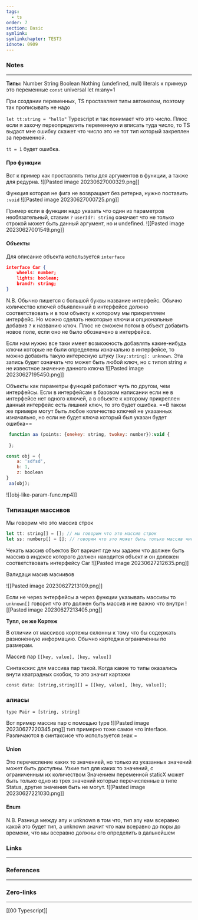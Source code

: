 ```yaml
---
tags:
  - ts
order: 7
section: Basic
symlink:
symlinkchapter: TEST3
idnote: 0909
---
```


### Notes
-----
**Типы:**
Number
String
Boolean
Nothing (undefined, null)
literals
к примеур это переменные `const`
universal
let m:any=1



При создании переменных, TS проставляет типы автоматом, поэтому так прописывать не надо

`let tt:string = "hello"`
Typescript и так понимает что это число.
Плюс если я захочу переопределить переменную и вписать туда число, то  TS выдаст мне ошибку скажет что число это не тот тип который закреплен за переменной.

`tt = 1` будет ошибка.


#### Про функции

Вот к пример как проставлять типы для аргументов в функции, а также для редурна.
![[Pasted image 20230627000329.png]]


Функция которая не фига не возвращает без ретерна, нужно поставить  `:void`
![[Pasted image 20230627000725.png]]

Пример если в функции надо указать что один из параметров необязательный, ставим `?` 
`userId?: string` означает что не только строкой может быть данный аргумент, но и undefined.
![[Pasted image 20230627001549.png]]


#### Объекты
Для описание объекта используется `interface`

```json
interface Car {
	wheels: number;
	lights: boolean;
	brand?: string;
}
```
N.B.
Обычно пишется с большой буквы название интерфейс.  Обычно количество ключей объявленный в интерфейсе должно соответствовать и в том объекту к которому мы прикрепляем интерфейс. Но можно сделать некоторые ключи и опциональные добавив `?`  к названию ключ. Плюс не сможем потом в объект добавить новое поле, если оно не было обозначено в интерфейсе.

Если нам нужно все таки имеет возможность добавлять какие-нибудь ключи которые не были определены изначально в интерфейсе, то можно добавить такую интересную штуку `[key:string]: unknown`.  Эта запись будет означать что может быть любой ключ, но с типоп string и не известное значение данного ключа
![[Pasted image 20230627195450.png]]


Объекты как параметры функций работают чуть по другом, чем интерфейсы. Если в интерфейсам в базовом написании если не в интерфейсе нет одного ключей, а в объекте к которому прикреплен данный интерфейс есть лишний ключ, то это будет ошибка. ==В таком же примере могут быть любое количество ключей не указанных изначально, но если не будет ключа который был указан будет ошибка==
```js
 function aa (points: {onekey: string, twokey: number}):void {
 
 };

const obj = {
	a: 'sdfsd',
	b: 1,
	z: boolean
}
 aa(obj);
```
![[obj-like-param-func.mp4]]

### Типизация массивов
Мы говорим что это массив строк
```js
let tt: string[] = []; // мы говорим что это массив строк
let ss: numberp[] = []; // говорим что это может быть только массив чисел
```

Чекать массив объектов
Вот вариант где мы задаем что должен быть массив в индексе которого должен находится объект и он доложен соответствовать интерфейсу Car
![[Pasted image 20230627212635.png]]


Валидаци масив масиивов

![[Pasted image 20230627213109.png]]

Если не через энтерфейсы а через функции указывать массивы то `unknown[]`  говорит что это должен быть массив и не важно что внутри
![[Pasted image 20230627213405.png]]

**Тупл, он же Кортеж**

В отличии от массивов кортежы склонны к тому что бы содержать разноненную  информацию.
Обычно картеджи ограниченны по размерам.


Массив пар
`[[key, value], [key, value]]`

Синтакскис для массива пар такой. Когда какие то типы оказались внути кватрадных скобок, то это значит картэжи

```
const data: [string,string][] = [[key, value], [key, value]];
```


### алиасы

```
type Pair = [string, string]
```

Вот пример массив  пар с помощью type
![[Pasted image 20230627220345.png]] 
тип примерно тоже самое что interface.
Различаются в синтаксисе    что используется знак =

#### Union
Это перечесление каких то значенией, но только из указанных значений может быть доступны. Узкие тип для каких то значений, с ограниченным их количеством
Значением переменной staticX может быть только одно из трех значений которые перечисленные в типе Status, другие значения быть не могут.
![[Pasted image 20230627221030.png]]

#### Enum



N.B.
Разница между any и unknown в том что, тип any нам всеравно какой это будет тип, а unknown значит что нам всеравно до поры до времени, что мы всеравно должны его определить в  дальнейшем
### Links
----------

### References
------------


### Zero-links
----
[[00 Typescript]]